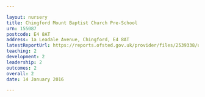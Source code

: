```yaml
---

layout: nursery
title: Chingford Mount Baptist Church Pre-School
urn: 155087
postcode: E4 8AT
address: 1a Leadale Avenue, Chingford, E4 8AT
latestReportUrl: https://reports.ofsted.gov.uk/provider/files/2539338/urn/155087.pdf
teaching: 2
development: 2
leadership: 2
outcomes: 2
overall: 2
date: 14 January 2016

---
```

